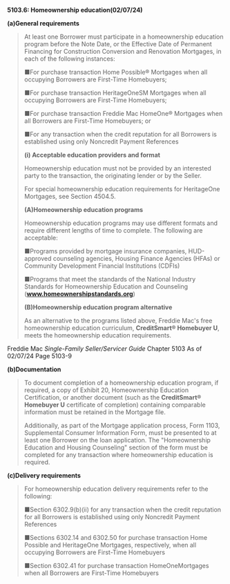 **5103.6: Homeownership education(02/07/24)**

**(a)General requirements**

> At least one Borrower must participate in a homeownership education
> program before the Note Date, or the Effective Date of Permanent
> Financing for Construction Conversion and Renovation Mortgages, in
> each of the following instances:
>
> ■For purchase transaction Home Possible® Mortgages when all occupying
> Borrowers are First-Time Homebuyers;
>
> ■For purchase transaction HeritageOneSM Mortgages when all occupying
> Borrowers are First-Time Homebuyers;
>
> ■For purchase transaction Freddie Mac HomeOne® Mortgages when all
> Borrowers are First-Time Homebuyers; or
>
> ■For any transaction when the credit reputation for all Borrowers is
> established using only Noncredit Payment References
>
> **(i) Acceptable education providers and format**
>
> Homeownership education must not be provided by an interested party to
> the transaction, the originating lender or by the Seller.
>
> For special homeownership education requirements for HeritageOne
> Mortgages, see Section 4504.5.
>
> **(A)Homeownership education programs**
>
> Homeownership education programs may use different formats and require
> different lengths of time to complete. The following are acceptable:
>
> ■Programs provided by mortgage insurance companies, HUD-approved
> counseling agencies, Housing Finance Agencies (HFAs) or Community
> Development Financial Institutions (CDFIs)
>
> ■Programs that meet the standards of the National Industry Standards
> for Homeownership Education and Counseling\
> (**www.homeownershipstandards.org**)
>
> **(B)Homeownership education program alternative**
>
> As an alternative to the programs listed above, Freddie Mac's free
> homeownership education curriculum, **CreditSmart® Homebuyer U**,
> meets the homeownership education requirements.

Freddie Mac *Single-Family Seller/Servicer Guide* Chapter 5103 As of
02/07/24 Page 5103-9

**(b)Documentation**

> To document completion of a homeownership education program, if
> required, a copy of Exhibit 20, Homeownership Education Certification,
> or another document (such as the **CreditSmart® Homebuyer U**
> certificate of completion) containing comparable information must be
> retained in the Mortgage file.
>
> Additionally, as part of the Mortgage application process, Form 1103,
> Supplemental Consumer Information Form, must be presented to at least
> one Borrower on the loan application. The "Homeownership Education and
> Housing Counseling" section of the form must be completed for any
> transaction where homeownership education is required.

**(c)Delivery requirements**

> For homeownership education delivery requirements refer to the
> following:
>
> ■Section 6302.9(b)(ii) for any transaction when the credit reputation
> for all Borrowers is established using only Noncredit Payment
> References
>
> ■Sections 6302.14 and 6302.50 for purchase transaction Home Possible
> and HeritageOne Mortgages, respectively, when all occupying Borrowers
> are First-Time Homebuyers
>
> ■Section 6302.41 for purchase transaction HomeOneMortgages when all
> Borrowers are First-Time Homebuyers